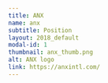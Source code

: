 ```yaml
---
title: ANX
name: anx
subtitle: Position
layout: 2018_default
modal-id: 1
thumbnail: anx_thumb.png
alt: ANX logo
link: https://anxintl.com/
---
```

